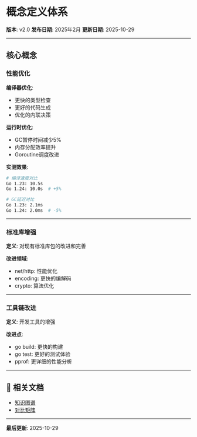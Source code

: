 # 概念定义体系

**版本**: v2.0
**发布日期**: 2025年2月
**更新日期**: 2025-10-29

---

## 核心概念

### 性能优化

**编译器优化**:

- 更快的类型检查
- 更好的代码生成
- 优化的内联决策

**运行时优化**:

- GC暂停时间减少5%
- 内存分配效率提升
- Goroutine调度改进

**实测效果**:

```bash
# 编译速度对比
Go 1.23: 10.5s
Go 1.24: 10.0s  # +5%

# GC延迟对比
Go 1.23: 2.1ms
Go 1.24: 2.0ms  # -5%
```

---

### 标准库增强

**定义**: 对现有标准库包的改进和完善

**改进领域**:

- net/http: 性能优化
- encoding: 更快的编解码
- crypto: 算法优化

---

### 工具链改进

**定义**: 开发工具的增强

**改进点**:

- go build: 更快的构建
- go test: 更好的测试体验
- pprof: 更详细的性能分析

---

## 🔗 相关文档

- [知识图谱](./00-知识图谱.md)
- [对比矩阵](./00-对比矩阵.md)

---

**最后更新**: 2025-10-29
